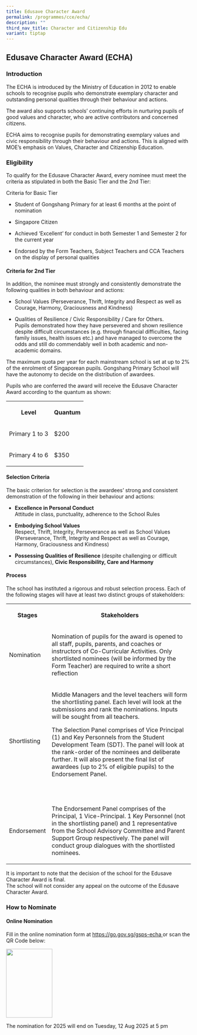 ```yaml
---
title: Edusave Character Award
permalink: /programmes/cce/echa/
description: ""
third_nav_title: Character and Citizenship Edu
variant: tiptap
---
```

<h2>Edusave Character Award (ECHA)</h2>
<h3>Introduction</h3>
<p>The ECHA is introduced by the Ministry of Education in 2012 to enable
schools to recognise pupils who demonstrate exemplary character and outstanding
personal qualities through their behaviour and actions.</p>
<p>The award also supports schools’ continuing efforts in nurturing pupils
of good values and character, who are active contributors and concerned
citizens.</p>
<p>ECHA aims to recognise pupils for demonstrating exemplary values and civic
responsibility through their behaviour and actions. This is aligned with
MOE’s emphasis on Values, Character and Citizenship Education.</p>
<h3><strong>Eligibility</strong></h3>
<p>To qualify for the Edusave Character Award, every nominee must meet the
criteria as stipulated in both the Basic Tier and the 2nd Tier:</p>
<p>Criteria for Basic Tier</p>
<ul>
<li>
<p>Student of Gongshang Primary for at least 6 months at the point of nomination</p>
</li>
<li>
<p>Singapore Citizen</p>
</li>
<li>
<p>Achieved ‘Excellent’ for conduct in both Semester 1 and Semester 2 for
the current year</p>
</li>
<li>
<p>Endorsed by the Form Teachers, Subject Teachers and CCA Teachers on the
display of personal qualities</p>
</li>
</ul>
<h4><strong>Criteria for 2nd Tier</strong></h4>
<p>In addition, the nominee must strongly and consistently demonstrate the
following qualities in both behaviour and actions:</p>
<ul>
<li>
<p>School Values (Perseverance, Thrift, Integrity and Respect as well as
Courage, Harmony, Graciousness and Kindness)</p>
</li>
<li>
<p>Qualities of Resilience / Civic Responsibility / Care for Others.
<br>Pupils demonstrated how they have persevered and shown resilience despite
difficult circumstances (e.g. through financial difficulties, facing family
issues, health issues etc.) and have managed to overcome the odds and still
do commendably well in both academic and non-academic domains.</p>
</li>
</ul>
<p>The maximum quota per year for each mainstream school is set at up to
2% of the enrolment of Singaporean pupils. Gongshang Primary School will
have the autonomy to decide on the distribution of awardees.</p>
<p>Pupils who are conferred the award will receive the Edusave Character
Award according to the quantum as shown:</p>
<table style="minWidth: 50px">
<colgroup>
<col>
<col>
</colgroup>
<tbody>
<tr>
<th rowspan="1" colspan="1">
<p>Level</p>
</th>
<th rowspan="1" colspan="1">
<p>Quantum</p>
</th>
</tr>
<tr>
<td rowspan="1" colspan="1">
<p>Primary 1 to 3</p>
</td>
<td rowspan="1" colspan="1">
<p>$200</p>
</td>
</tr>
<tr>
<td rowspan="1" colspan="1">
<p>Primary 4 to 6</p>
</td>
<td rowspan="1" colspan="1">
<p>$350</p>
</td>
</tr>
</tbody>
</table>
<h4>Selection Criteria</h4>
<p>The basic criterion for selection is the awardees’ strong and consistent
demonstration of the following in their behaviour and actions:</p>
<ul>
<li>
<p><strong>Excellence in Personal Conduct</strong>
<br>Attitude in class, punctuality, adherence to the School Rules</p>
</li>
</ul>
<ul>
<li>
<p><strong>Embodying School Values</strong>
<br>Respect, Thrift, Integrity, Perseverance as well as School Values (Perseverance,
Thrift, Integrity and Respect as well as Courage, Harmony, Graciousness
and Kindness)</p>
</li>
</ul>
<ul>
<li>
<p><strong>Possessing Qualities of Resilience </strong>(despite challenging
or difficult circumstances),<strong> Civic Responsibility, Care and Harmony</strong>
</p>
</li>
</ul>
<h4>Process</h4>
<p>The school has instituted a rigorous and robust selection process. Each
of the following stages will have at least two distinct groups of stakeholders:</p>
<table style="minWidth: 50px">
<colgroup>
<col>
<col>
</colgroup>
<tbody>
<tr>
<th rowspan="1" colspan="1">
<p>Stages</p>
</th>
<th rowspan="1" colspan="1">
<p>Stakeholders</p>
</th>
</tr>
<tr>
<td rowspan="1" colspan="1">
<p>Nomination</p>
</td>
<td rowspan="1" colspan="1">
<p>Nomination of pupils for the award is opened to all staff, pupils, parents,
and coaches or instructors of Co-Curricular Activities. Only shortlisted
nominees (will be informed by the Form Teacher) are required to write a
short reflection</p>
</td>
</tr>
<tr>
<td rowspan="1" colspan="1">
<p>Shortlisting</p>
</td>
<td rowspan="1" colspan="1">
<p>Middle Managers and the level teachers will form the shortlisting panel.
Each level will look at the submissions and rank the nominations. Inputs
will be sought from all teachers.</p>
<p>The Selection Panel comprises of Vice Principal (1) and Key Personnels
from the Student Development Team (SDT). The panel will look at the rank-order
of the nominees and deliberate further. It will also present the final
list of awardees (up to 2% of eligible pupils) to the Endorsement Panel.</p>
<p>
<br>
</p>
</td>
</tr>
<tr>
<td rowspan="1" colspan="1">
<p>Endorsement</p>
</td>
<td rowspan="1" colspan="1">
<p>The Endorsement Panel comprises of the Principal, 1 Vice-Principal. 1
Key Personnel (not in the shortlisting panel) and 1 representative from
the School Advisory Committee and Parent Support Group respectively. The
panel will conduct group dialogues with the shortlisted nominees.</p>
</td>
</tr>
</tbody>
</table>
<p>It is important to note that the decision of the school for the Edusave
Character Award is final.
<br>The school will not consider any appeal on the outcome of the Edusave
Character Award.</p>
<h3>How to Nominate</h3>
<h4>Online Nomination</h4>
<p>Fill in the online nomination form at <a href="https://go.gov.sg/gsps-echa" rel="noopener noreferrer nofollow" target="_blank"><u>https://go.gov.sg/gsps-echa </u></a>or
scan the QR Code below:</p><a class="isomer-image-wrapper" href="https://go.gov.sg/gsps-echa"><img style="width: 50%;" height="187" width="172" src="https://lh7-rt.googleusercontent.com/docsz/AD_4nXe1RvlopkEuki0ZtanKBhTTVHR5uTvyehxeTicfJYwxfMXsot6Kd75MXKJbAq6US2H8Xq__YDR1LJDSH5JPdOjwiw-eswuP9DjtI9siSZq00ZmXStTTtPidq4xWv7FpWbZ0qBgMztAcdU8Vy-Rnhw?key=nGhDioWvXejX6AKKtpnuyw"></a>
<p>The nomination for 2025 will end on Tuesday, 12 Aug 2025 at 5 pm</p>